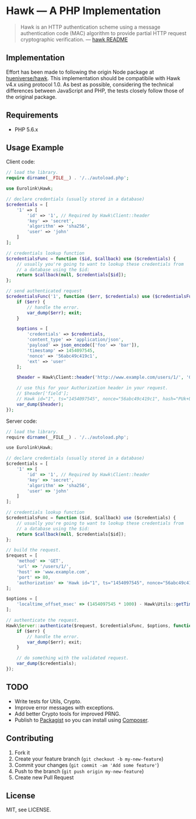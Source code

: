 # Hawk — A PHP Implementation

> Hawk is an HTTP authentication scheme using a message authentication code
> (MAC) algorithm to provide partial HTTP request cryptographic verification.
> — [hawk README][0]

## Implementation

Effort has been made to following the origin Node package at [hueniverse/hawk][0]. This implementation should be compatibile with Hawk v4.x using protocol 1.0. As best as possible, considering the technical differences between JavaScript and PHP, the tests closely follow those of the original package.

## Requirements

- PHP 5.6.x

## Usage Example

Client code:

```php
// load the library.
require dirname(__FILE__) . '/../autoload.php';

use Eurolink\Hawk;

// declare credentials (usually stored in a database)
$credentials = [
    '1' => [
        'id' => '1', // Required by Hawk\Client::header
        'key' => 'secret',
        'algorithm' => 'sha256',
        'user' => 'john'
    ]
];

// credentials lookup function
$credentialsFunc = function ($id, $callback) use ($credentials) {
    // usually you're going to want to lookup these credentials from
    // a database using the $id:
    return $callback(null, $credentials[$id]);
};

// send authenticated request
$credentialsFunc('1', function ($err, $credentials) use ($credentialsFunc) {
    if ($err) {
        // handle the error.
        var_dump($err); exit;
    }

    $options = [
        'credentials' => $credentials,
        'content_type' => 'application/json',
        'payload' => json_encode(['foo' => 'bar']),
        'timestamp' => 1454097545,
        'nonce' => '56abc49c419c1',
        'ext' => 'user'
    ];

    $header = Hawk\Client::header('http://www.example.com/users/1/', 'GET', $options);

    // use this for your Authorization header in your request.
    // $header['field'];
    // Hawk id="1", ts="1454097545", nonce="56abc49c419c1", hash="PUk+U4tj/ssBHHLygBeFGY35uc+UJQCFHpk1cfwRn5w=", ext="user", mac="WU7NKoqJ22iBY2lb261jPOwmTuIRHKKzJzScYKGp+pc="
    var_dump($header);
});
```

Server code:

```javascript
// load the library.
require dirname(__FILE__) . '/../autoload.php';

use Eurolink\Hawk;

// declare credentials (usually stored in a database)
$credentials = [
    '1' => [
        'id' => '1', // Required by Hawk\Client::header
        'key' => 'secret',
        'algorithm' => 'sha256',
        'user' => 'john'
    ]
];

// credentials lookup function
$credentialsFunc = function ($id, $callback) use ($credentials) {
    // usually you're going to want to lookup these credentials from
    // a database using the $id:
    return $callback(null, $credentials[$id]);
};

// build the request.
$request = [
    'method' => 'GET',
    'url' => '/users/1/',
    'host' => 'www.example.com',
    'port' => 80,
    'authorization' => 'Hawk id="1", ts="1454097545", nonce="56abc49c419c1", hash="PUk+U4tj/ssBHHLygBeFGY35uc+UJQCFHpk1cfwRn5w=", ext="user", mac="WU7NKoqJ22iBY2lb261jPOwmTuIRHKKzJzScYKGp+pc="'
];

$options = [
    'localtime_offset_msec' => (1454097545 * 1000) - Hawk\Utils::getTimeNowMs()
];

// authenticate the request.
Hawk\Server::authenticate($request, $credentialsFunc, $options, function ($err, $credentials = null, $artifacts = null) {
    if ($err) {
        // handle the error.
        var_dump($err); exit;
    }

    // do something with the validated request.
    var_dump($credentials);
});
```

## TODO

- Write tests for Utils, Crypto.
- Improve error messages with exceptions.
- Add better Crypto tools for improved PRNG.
- Publish to [Packagist][3] so you can install using [Composer][1].

## Contributing

1. Fork it
2. Create your feature branch (`git checkout -b my-new-feature`)
3. Commit your changes (`git commit -am 'Add some feature'`)
4. Push to the branch (`git push origin my-new-feature`)
5. Create new Pull Request

## License

MIT, see LICENSE.


[0]: https://github.com/hueniverse/hawk
[1]: https://getcomposer.org/
[2]: https://packagist.org/packages/Eurolink/hawk
[3]: https://packagist.org/
